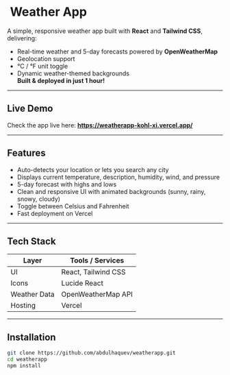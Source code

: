 # ​​ Weather App

A simple, responsive weather app built with **React** and **Tailwind CSS**, delivering:
- Real-time weather and 5-day forecasts powered by **OpenWeatherMap**
- Geolocation support
- °C / °F unit toggle
- Dynamic weather-themed backgrounds  
**Built & deployed in just 1 hour!**

---

##  Live Demo  
Check the app live here: **https://weatherapp-kohl-xi.vercel.app/**

---

##  Features
-  Auto-detects your location or lets you search any city  
-  Displays current temperature, description, humidity, wind, and pressure  
-  5-day forecast with highs and lows  
-  Clean and responsive UI with animated backgrounds (sunny, rainy, snowy, cloudy)  
-  Toggle between Celsius and Fahrenheit  
-  Fast deployment on Vercel

---

##  Tech Stack
| Layer         | Tools / Services                |
|---------------|---------------------------------|
| UI            | React, Tailwind CSS             |
| Icons         | Lucide React                    |
| Weather Data  | OpenWeatherMap API              |
| Hosting       | Vercel                          |

---

##  Installation

```bash
git clone https://github.com/abdulhaquev/weatherapp.git
cd weatherapp
npm install


